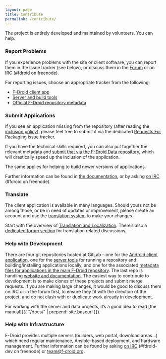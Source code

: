 ```yaml
---
layout: page
title: Contribute
permalink: /contribute/
---
```

The project is entirely developed and maintained by volunteers. You can help:

### Report Problems

If you experience problems with the site or client software, you can report them in the issue tracker (see below), or discuss them in the [Forum](https://forum.f-droid.org/) or on IRC (#fdroid on freenode).

For reporting issues, choose an appropriate tracker from the following:

* [F-Droid client app](https://gitlab.com/fdroid/fdroidclient/issues)
* [Server and build tools](https://gitlab.com/fdroid/fdroidserver/issues)
* [Official F-Droid repository metadata](https://gitlab.com/fdroid/fdroiddata/issues)

### Submit Applications

If you see an application missing from the repository (after reading the [inclusion policy](../docs/Inclusion_Policy)), please feel free to submit it via the dedicated [Requests For Packaging](https://gitlab.com/fdroid/rfp/issues) issue tracker.

If you have the technical skills required, you can also put together the relevant metadata and [submit that via the F-Droid Data repository](https://gitlab.com/fdroid/fdroiddata/blob/master/CONTRIBUTING.md), which will drastically speed up the inclusion of the application.

The same applies for helping to build newer versions of applications.

Further information can be found in [the documentation](../docs), or by asking [on IRC](https://webchat.freenode.net/?channels=%23fdroid) (#fdroid on freenode).

### Translate

The client application is available in many languages. Should yours not be among those, or be in need of updates or improvement, please create an account and use the [translation system](https://hosted.weblate.org/projects/f-droid/) to make your changes.

Start with the overview of [Translation and Localization](../docs/Translation_and_Localization).  There’s also a [dedicated forum section](https://forum.f-droid.org/c/translation) for translation related discussions.

### Help with Development

There are four git repositories hosted at GitLab –
one for the [Android client application](https://gitlab.com/fdroid/fdroidclient),
one for the [server tools](https://gitlab.com/fdroid/fdroidserver) for running a repository and building/installing applications locally,
and one for the associated [metadata files for applications in the main F-Droid repository](https://gitlab.com/fdroid/fdroiddata).
The last repo is handling [website and documentation](https://gitlab.com/fdroid/fdroid-website).
The easiest way to contribute to development is to make clones of these projects and submit merge requests.
If you are making large changes,
it would be good to discuss them on IRC or in the forum first,
to ensure they fit with the direction of the project,
and do not clash with or duplicate work already in development.

For working with the server and data projects, it’s a good idea to read [the manual]({{ "/docs/" | prepend: site.baseurl }}).

### Help with Infrastructure

F-Droid provides multiple servers (builders, web portal, download areas...) which need regular maintenance, Ansible-based deployment, and hardware management.
Further information can be found by asking [on IRC](https://webchat.freenode.net/?channels=%23fdroid-dev) (#fdroid-dev on freenode) or team@f-droid.org.
